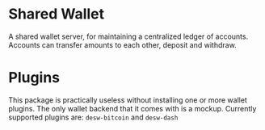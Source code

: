 # Shared Wallet

A shared wallet server, for maintaining a centralized ledger of accounts. Accounts can transfer amounts to each other, deposit and withdraw.

# Plugins

This package is practically useless without installing one or more wallet plugins. The only wallet backend that it comes with is a mockup. Currently supported plugins are: `desw-bitcoin` and `desw-dash`